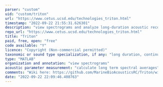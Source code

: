 ```yaml
---
parser: "custom"
uid: "custom/triton"
url: "https://www.cetus.ucsd.edu/technologies_triton.html"
timestamp: "2022-09-22 21:55:31.626301"
description: "view spectrograms and analyze long-duration acoustic recordings"
repo_url: "https://www.cetus.ucsd.edu/technologies_triton.html"
title: "Triton"
paid, free, open: "free"
code available: "Y"
licence: "Copyright (Non-commercial permitted)"
taxonomic or sound type specialization, if any: "long duration, continuous and scheduled duty-cycle time series"
type: "MATLAB"
organization and annotation: "view spectrograms"
acoustic parameter measurement: "calculate long term spectral averages"
comments: "Wiki here: https://github.com/MarineBioAcousticsRC/Triton/wiki - Also available as Windows executable"
date: "2022-09-22 22:09:46.408763"
---
```

